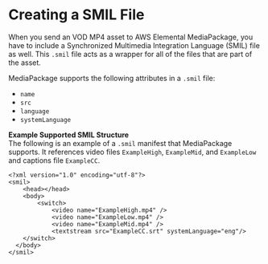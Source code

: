 # Creating a SMIL File<a name="supported-inputs-vod-smil"></a>

When you send an VOD MP4 asset to AWS Elemental MediaPackage, you have to include a Synchronized Multimedia Integration Language \(SMIL\) file as well\. This `.smil` file acts as a wrapper for all of the files that are part of the asset\. 

MediaPackage supports the following attributes in a `.smil` file:
+ `name`
+ `src`
+ `language`
+ `systemLanguage`

**Example Supported SMIL Structure**  
The following is an example of a `.smil` manifest that MediaPackage supports\. It references video files `ExampleHigh`, `ExampleMid`, and `ExampleLow` and captions file `ExampleCC`\.  

```
<?xml version="1.0" encoding="utf-8"?>
<smil>
    <head></head>
    <body>
        <switch>
            <video name="ExampleHigh.mp4" />
            <video name="ExampleLow.mp4" />
            <video name="ExampleMid.mp4" />
            <textstream src="ExampleCC.srt" systemLanguage="eng"/>
    </switch>
  </body>
</smil>
```